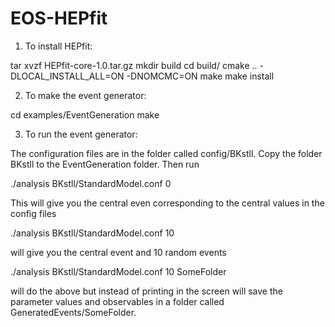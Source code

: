# EOS-HEPfit

1. To install HEPfit:

tar xvzf HEPfit-core-1.0.tar.gz
mkdir build
cd build/
cmake .. -DLOCAL_INSTALL_ALL=ON -DNOMCMC=ON
make
make install

2. To make the event generator:

cd examples/EventGeneration
make

3. To run the event generator:

The configuration files are in the folder called config/BKstll. Copy the folder BKstll to the EventGeneration folder. Then run

./analysis BKstll/StandardModel.conf 0

This will give you the central even corresponding to the central values in the config files

./analysis BKstll/StandardModel.conf 10

will give you the central event and 10 random events

./analysis BKstll/StandardModel.conf 10 SomeFolder

will do the above but instead of printing in the screen will save the parameter values and observables in a folder called GeneratedEvents/SomeFolder.


